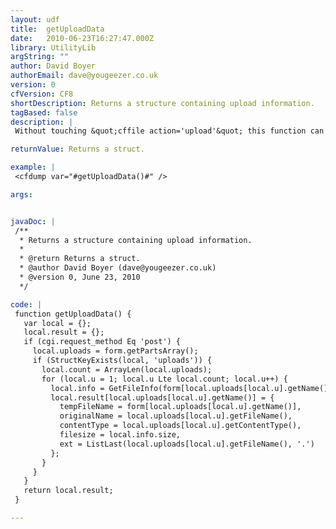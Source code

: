 ```yaml
---
layout: udf
title:  getUploadData
date:   2010-06-23T16:27:47.000Z
library: UtilityLib
argString: ""
author: David Boyer
authorEmail: dave@yougeezer.co.uk
version: 0
cfVersion: CF8
shortDescription: Returns a structure containing upload information.
tagBased: false
description: |
 Without touching &quot;cffile action='upload'&quot; this function can give you all the information you need about any uploads.  This includes the size, original name, temporary name, content type and extension.

returnValue: Returns a struct.

example: |
 <cfdump var="#getUploadData()#" />

args:


javaDoc: |
 /**
  * Returns a structure containing upload information.
  * 
  * @return Returns a struct. 
  * @author David Boyer (dave@yougeezer.co.uk) 
  * @version 0, June 23, 2010 
  */

code: |
 function getUploadData() {
   var local = {};
   local.result = {};
   if (cgi.request_method Eq 'post') {
     local.uploads = form.getPartsArray();
     if (StructKeyExists(local, 'uploads')) {
       local.count = ArrayLen(local.uploads);
       for (local.u = 1; local.u Lte local.count; local.u++) {
         local.info = GetFileInfo(form[local.uploads[local.u].getName()]);
         local.result[local.uploads[local.u].getName()] = {
           tempFileName = form[local.uploads[local.u].getName()],
           originalName = local.uploads[local.u].getFileName(),
           contentType = local.uploads[local.u].getContentType(),
           filesize = local.info.size,
           ext = ListLast(local.uploads[local.u].getFileName(), '.')
         };
       }
     }
   }
   return local.result;
 }

---
```


